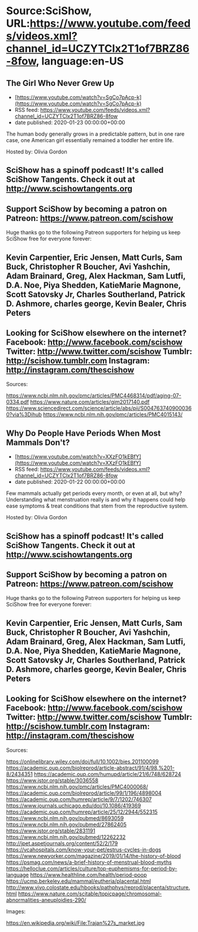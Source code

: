 # Source:SciShow, URL:https://www.youtube.com/feeds/videos.xml?channel_id=UCZYTClx2T1of7BRZ86-8fow, language:en-US

## The Girl Who Never Grew Up
 - [https://www.youtube.com/watch?v=SgCo7pAcp-k](https://www.youtube.com/watch?v=SgCo7pAcp-k)
 - RSS feed: https://www.youtube.com/feeds/videos.xml?channel_id=UCZYTClx2T1of7BRZ86-8fow
 - date published: 2020-01-23 00:00:00+00:00

The human body generally grows in a predictable pattern, but in one rare case, one American girl essentially remained a toddler her entire life.

Hosted by: Olivia Gordon

SciShow has a spinoff podcast! It's called SciShow Tangents. Check it out at http://www.scishowtangents.org
----------
Support SciShow by becoming a patron on Patreon: https://www.patreon.com/scishow
----------
Huge thanks go to the following Patreon supporters for helping us keep SciShow free for everyone forever:

Kevin Carpentier, Eric Jensen, Matt Curls, Sam Buck, Christopher R Boucher, Avi Yashchin, Adam Brainard, Greg, Alex Hackman, Sam Lutfi, D.A. Noe, Piya Shedden, KatieMarie Magnone, Scott Satovsky Jr, Charles Southerland, Patrick D. Ashmore, charles george, Kevin Bealer, Chris Peters
----------
Looking for SciShow elsewhere on the internet?
Facebook: http://www.facebook.com/scishow
Twitter: http://www.twitter.com/scishow
Tumblr: http://scishow.tumblr.com
Instagram: http://instagram.com/thescishow
----------
Sources:

https://www.ncbi.nlm.nih.gov/pmc/articles/PMC4468314/pdf/aging-07-0334.pdf
https://www.nature.com/articles/gim2017140.pdf
https://www.sciencedirect.com/science/article/abs/pii/S0047637409000360?via%3Dihub
https://www.ncbi.nlm.nih.gov/pmc/articles/PMC4015143/

## Why Do People Have Periods When Most Mammals Don't?
 - [https://www.youtube.com/watch?v=XXzFO1kEBfY](https://www.youtube.com/watch?v=XXzFO1kEBfY)
 - RSS feed: https://www.youtube.com/feeds/videos.xml?channel_id=UCZYTClx2T1of7BRZ86-8fow
 - date published: 2020-01-22 00:00:00+00:00

Few mammals actually get periods every month, or even at all, but why? Understanding what menstruation really is and why it happens could help ease symptoms & treat conditions that stem from the reproductive system.

Hosted by: Olivia Gordon

SciShow has a spinoff podcast! It's called SciShow Tangents. Check it out at http://www.scishowtangents.org
----------
Support SciShow by becoming a patron on Patreon: https://www.patreon.com/scishow
----------
Huge thanks go to the following Patreon supporters for helping us keep SciShow free for everyone forever:

Kevin Carpentier, Eric Jensen, Matt Curls, Sam Buck, Christopher R Boucher, Avi Yashchin, Adam Brainard, Greg, Alex Hackman, Sam Lutfi, D.A. Noe, Piya Shedden, KatieMarie Magnone, Scott Satovsky Jr, Charles Southerland, Patrick D. Ashmore, charles george, Kevin Bealer, Chris Peters
----------
Looking for SciShow elsewhere on the internet?
Facebook: http://www.facebook.com/scishow
Twitter: http://www.twitter.com/scishow
Tumblr: http://scishow.tumblr.com
Instagram: http://instagram.com/thescishow
----------
Sources:

https://onlinelibrary.wiley.com/doi/full/10.1002/bies.201100099 
https://academic.oup.com/biolreprod/article-abstract/91/4/98,%201-8/2434351
https://academic.oup.com/humupd/article/21/6/748/628724
https://www.jstor.org/stable/3036558 
https://www.ncbi.nlm.nih.gov/pmc/articles/PMC4000068/ 
https://academic.oup.com/biolreprod/article/99/1/196/4898004 https://academic.oup.com/humrep/article/9/7/1202/746307 
https://www.journals.uchicago.edu/doi/10.1086/419369 
https://academic.oup.com/humrep/article/25/12/2944/552315 
https://www.ncbi.nlm.nih.gov/pubmed/8693059
https://www.ncbi.nlm.nih.gov/pubmed/27862405 
https://www.jstor.org/stable/2831191 
https://www.ncbi.nlm.nih.gov/pubmed/12262232 
http://jpet.aspetjournals.org/content/52/2/179 
https://vcahospitals.com/know-your-pet/estrus-cycles-in-dogs 
https://www.newyorker.com/magazine/2019/01/14/the-history-of-blood 
https://psmag.com/news/a-brief-history-of-menstrual-blood-myths 
https://helloclue.com/articles/culture/top-euphemisms-for-period-by-language 
https://www.healthline.com/health/period-poop 
https://ucmp.berkeley.edu/mammal/eutheria/placental.html 
http://www.vivo.colostate.edu/hbooks/pathphys/reprod/placenta/structure.html 
https://www.nature.com/scitable/topicpage/chromosomal-abnormalities-aneuploidies-290/ 

Images:

https://en.wikipedia.org/wiki/File:Trajan%27s_market.jpg

